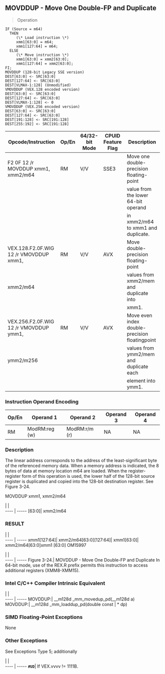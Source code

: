 ## MOVDDUP - Move One Double-FP and Duplicate

> Operation

``` slim
IF (Source = m64)
  THEN
     (\* Load instruction \*)
     xmm1[63:0] = m64;
     xmm1[127:64] = m64;
  ELSE
     (\* Move instruction \*)
     xmm1[63:0] = xmm2[63:0];
     xmm1[127:64] = xmm2[63:0];
FI;
MOVDDUP (128-bit Legacy SSE version)
DEST[63:0] <- SRC[63:0]
DEST[127:64] <- SRC[63:0]
DEST[VLMAX-1:128] (Unmodified)
VMOVDDUP (VEX.128 encoded version)
DEST[63:0] <- SRC[63:0]
DEST[127:64] <- SRC[63:0]
DEST[VLMAX-1:128] <- 0
VMOVDDUP (VEX.256 encoded version)
DEST[63:0] <- SRC[63:0]
DEST[127:64] <- SRC[63:0]
DEST[191:128] <- SRC[191:128]
DEST[255:192] <- SRC[191:128]

```

 Opcode/Instruction                    | Op/En| 64/32-bit Mode| CPUID Feature Flag| Description                                   
 ---  | --- | --- | --- | ---
 F2 0F 12 /r MOVDDUP xmm1, xmm2/m64    | RM   | V/V           | SSE3              | Move one double-precision floating-point      
                                       |      |               |                   | value from the lower 64-bit operand           
                                       |      |               |                   | in xmm2/m64 to xmm1 and duplicate.            
 VEX.128.F2.0F.WIG 12 /r VMOVDDUP xmm1,| RM   | V/V           | AVX               | Move double-precision floating-point          
 xmm2/m64                              |      |               |                   | values from xmm2/mem and duplicate into       
                                       |      |               |                   | xmm1.                                         
 VEX.256.F2.0F.WIG 12 /r VMOVDDUP ymm1,| RM   | V/V           | AVX               | Move even index double-precision floatingpoint
 ymm2/m256                             |      |               |                   | values from ymm2/mem and duplicate each       
                                       |      |               |                   | element into ymm1.                            

### Instruction Operand Encoding
 Op/En| Operand 1    | Operand 2    | Operand 3| Operand 4
 ---  | --- | --- | --- | ---
 RM   | ModRM:reg (w)| ModRM:r/m (r)| NA       | NA       

### Description
The linear address corresponds to the address of the least-significant byte
of the referenced memory data. When a memory address is indicated, the 8 bytes
of data at memory location m64 are loaded. When the register-register form of
this operation is used, the lower half of the 128-bit source register is duplicated
and copied into the 128-bit destination register. See Figure 3-24.

MOVDDUP xmm1, xmm2/m64

   | |  
---- | -----
 [63:0]| xmm2/m64
### RESULT

   | |  
---- | -----
 xmm1[127:64]| xmm2/m64[63:0][127:64]| xmm1[63:0]| xmm2/m64[63:0]xmm1 [63:0]
OM15997

   | |  
---- | -----
 Figure 3-24.| MOVDDUP - Move One Double-FP and Duplicate
In 64-bit mode, use of the REX.R prefix permits this instruction to access additional
registers (XMM8-XMM15).



### Intel C/C++ Compiler Intrinsic Equivalent
   | |  
---- | -----
 MOVDDUP:| __m128d _mm_movedup_pd(__m128d a)  
 MOVDDUP:| __m128d _mm_loaddup_pd(double const
         | \* dp)                              

### SIMD Floating-Point Exceptions
None


### Other Exceptions
See Exceptions Type 5; additionally

   | |  
---- | -----
 **``#UD``**| If VEX.vvvv != 1111B.
